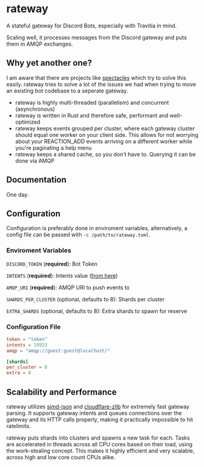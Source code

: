 # rateway

A stateful gateway for Discord Bots, especially with Travitia in mind.

Scaling well, it processes messages from the Discord gateway and puts them in AMQP exchanges.

## Why yet another one?

I am aware that there are projects like [spectacles](https://github.com/spec-tacles/) which try to solve this easily. rateway tries to solve a lot of the issues we had when trying to move an existing bot codebase to a seperate gateway.

- rateway is highly multi-threaded (parallelism) and concurrent (asynchronous)
- rateway is written in Rust and therefore safe, performant and well-optimized
- rateway keeps events grouped per cluster, where each gateway cluster should equal one worker on your client side. This allows for not worrying about your REACTION_ADD events arriving on a different worker while you're paginating a help menu
- rateway keeps a shared cache, so you don't have to. Querying it can be done via AMQP

## Documentation

One day.

## Configuration

Configuration is preferably done in enviroment variables, alternatively, a config file can be passed with `-c /path/to/rateway.toml`.

### Enviroment Variables

`DISCORD_TOKEN` (**required**): Bot Token

`INTENTS` (**required**): Intents value ([from here](https://ziad87.net/intents/))

`AMQP_URI` (**required**): AMQP URI to push events to

`SHARDS_PER_CLUSTER` (optional, defaults to 8): Shards per cluster

`EXTRA_SHARDS` (optional, defaults to 8): Extra shards to spawn for reserve

### Configuration File

```toml
token = "token"
intents = 19553
amqp = "amqp://guest:guest@localhost/"

[shards]
per_cluster = 8
extra = 8
```

## Scalability and Performance

rateway utilizes [simd-json](https://github.com/simd-lite/simd-json) and [cloudflare-zlib](https://gitlab.com/kornelski/cloudflare-zlib-sys) for extremely fast gateway parsing. It supports gateway intents and queues connections over the gateway and its HTTP calls properly, making it practically impossible to hit ratelimits.

rateway puts shards into clusters and spawns a new task for each. Tasks are accelerated in threads across all CPU cores based on their load, using the work-stealing concept. This makes it highly efficient and very scalable, across high and low core count CPUs alike.
